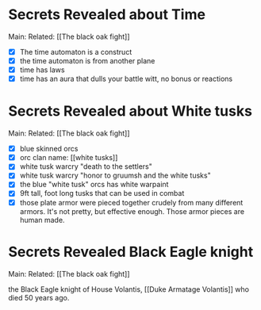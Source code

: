 # Secrets Revealed about Time 
Main:
Related: [[The black oak fight]]

- [x] The time automaton is a construct 
- [x] the time automaton is from another plane
- [x] time has laws
- [x] time has an aura that dulls your battle witt, no bonus or reactions

# Secrets Revealed about White tusks
Main:
Related: [[The black oak fight]]

- [x] blue skinned orcs
- [x] orc clan name: [[white tusks]]
- [x] white tusk warcry "death to the settlers"
- [x] white tusk warcry "honor to gruumsh and the white tusks"
- [x] the blue "white tusk" orcs has white warpaint
- [x] 9ft tall, foot long tusks that can be used in combat
- [x] those plate armor were pieced together crudely from many different armors. It's not pretty, but effective enough. Those armor pieces are human made.

# Secrets Revealed Black Eagle knight
Main:
Related: [[The black oak fight]]

the Black Eagle knight of House Volantis, [[Duke Armatage Volantis]] who died 50 years ago.